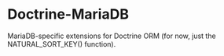 # Doctrine-MariaDB
 MariaDB-specific extensions for Doctrine ORM (for now, just the NATURAL_SORT_KEY() function).
